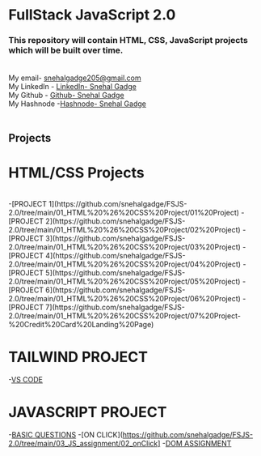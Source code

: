# FullStack JavaScript 2.0
### This repository will contain HTML, CSS, JavaScript projects which will be built over time. <br> <br>
My email- snehalgadge205@gmail.com <br>
My LinkedIn - [LinkedIn- Snehal Gadge](https://www.linkedin.com/in/snehal-gadge-28a966201/"LinkedIn)<br>
My Github - [Github- Snehal Gadge](https://github.com/snehalgadge "Github")<br>
My Hashnode -[Hashnode- Snehal Gadge](https://hashnode.com/@snehal22 "Hashnode")<br>
<br>

## Projects
# HTML/CSS Projects
<br>
-[PROJECT 1](https://github.com/snehalgadge/FSJS-2.0/tree/main/01_HTML%20%26%20CSS%20Project/01%20Project)
-[PROJECT 2](https://github.com/snehalgadge/FSJS-2.0/tree/main/01_HTML%20%26%20CSS%20Project/02%20Project)
-[PROJECT 3](https://github.com/snehalgadge/FSJS-2.0/tree/main/01_HTML%20%26%20CSS%20Project/03%20Project)
-[PROJECT 4](https://github.com/snehalgadge/FSJS-2.0/tree/main/01_HTML%20%26%20CSS%20Project/04%20Project)
-[PROJECT 5](https://github.com/snehalgadge/FSJS-2.0/tree/main/01_HTML%20%26%20CSS%20Project/05%20Project)
-[PROJECT 6](https://github.com/snehalgadge/FSJS-2.0/tree/main/01_HTML%20%26%20CSS%20Project/06%20Project)
-[PROJECT 7](https://github.com/snehalgadge/FSJS-2.0/tree/main/01_HTML%20%26%20CSS%20Project/07%20Project-%20Credit%20Card%20Landing%20Page)


# TAILWIND PROJECT 
-[VS CODE](https://github.com/snehalgadge/FSJS-2.0/tree/main/02_Tailwind%20CSS%20Project/01_Talwind_vscode)

# JAVASCRIPT PROJECT
-[BASIC QUESTIONS](https://github.com/snehalgadge/FSJS-2.0/tree/main/03_JS_assignment/01_QnA)
-[ON CLICK](https://github.com/snehalgadge/FSJS-2.0/tree/main/03_JS_assignment/02_onClick]
-[DOM ASSIGNMENT](https://github.com/snehalgadge/FSJS-2.0/tree/main/03_JS_assignment/03_Dom)
